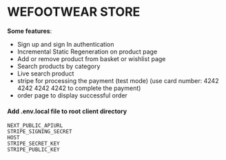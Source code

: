 # WEFOOTWEAR STORE


**Some features**:

- Sign up and sign In authentication
- Incremental Static Regeneration on product page
- Add or remove product from basket or wishlist page
- Search products by category
- Live search product
- stripe for processing the payment (test mode) 
(use card number: 4242 4242 4242 4242 to complete the payment)
- order page to display successful order



#### Add .env.local file to root client directory

```
NEXT_PUBLIC_APIURL
STRIPE_SIGNING_SECRET
HOST
STRIPE_SECRET_KEY
STRIPE_PUBLIC_KEY
```

